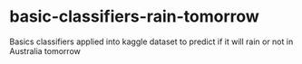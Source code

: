 # basic-classifiers-rain-tomorrow
Basics classifiers applied  into kaggle dataset to predict if it will rain or not in Australia tomorrow
